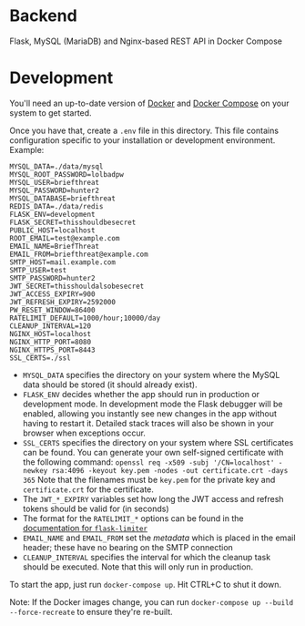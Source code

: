 # Backend
Flask, MySQL (MariaDB) and Nginx-based REST API in Docker Compose

# Development
You'll need an up-to-date version of [Docker](https://docs.docker.com/install/) and [Docker Compose](https://docs.docker.com/compose/install/) on your system to get started.

Once you have that, create a `.env` file in this directory. This file contains configuration specific to your installation or development environment. Example:
```
MYSQL_DATA=./data/mysql
MYSQL_ROOT_PASSWORD=lolbadpw
MYSQL_USER=briefthreat
MYSQL_PASSWORD=hunter2
MYSQL_DATABASE=briefthreat
REDIS_DATA=./data/redis
FLASK_ENV=development
FLASK_SECRET=thisshouldbesecret
PUBLIC_HOST=localhost
ROOT_EMAIL=test@example.com
EMAIL_NAME=BriefThreat
EMAIL_FROM=briefthreat@example.com
SMTP_HOST=mail.example.com
SMTP_USER=test
SMTP_PASSWORD=hunter2
JWT_SECRET=thisshouldalsobesecret
JWT_ACCESS_EXPIRY=900
JWT_REFRESH_EXPIRY=2592000
PW_RESET_WINDOW=86400
RATELIMIT_DEFAULT=1000/hour;10000/day
CLEANUP_INTERVAL=120
NGINX_HOST=localhost
NGINX_HTTP_PORT=8080
NGINX_HTTPS_PORT=8443
SSL_CERTS=./ssl
```

- `MYSQL_DATA` specifies the directory on your system where the MySQL data should be stored (it should already exist).
- `FLASK_ENV` decides whether the app should run in production or development mode. In development mode the Flask debugger will be enabled, allowing you instantly see new changes in the app without having to restart it. Detailed stack traces will also be shown in your browser when exceptions occur.
- `SSL_CERTS` specifies the directory on your system where SSL certificates can be found. You can generate your own self-signed certificate with the following command:
`openssl req -x509 -subj '/CN=localhost' -newkey rsa:4096 -keyout key.pem -nodes -out certificate.crt -days 365`
Note that the filenames must be `key.pem` for the private key and `certificate.crt` for the certificate.
- The `JWT_*_EXPIRY` variables set how long the JWT access and refresh tokens should be valid for (in seconds)
- The format for the `RATELIMIT_*` options can be found in the [documentation for `flask-limiter`](https://flask-limiter.readthedocs.io/en/stable/#rate-limit-string-notation)
- `EMAIL_NAME` and `EMAIL_FROM` set the _metadata_ which is placed in the email header; these have no bearing on the SMTP connection
- `CLEANUP_INTERVAL` specifies the interval for which the cleanup task should be executed. Note that this will only run in production.

To start the app, just run `docker-compose up`. Hit CTRL+C to shut it down.

Note: If the Docker images change, you can run `docker-compose up --build --force-recreate` to ensure they're re-built.
